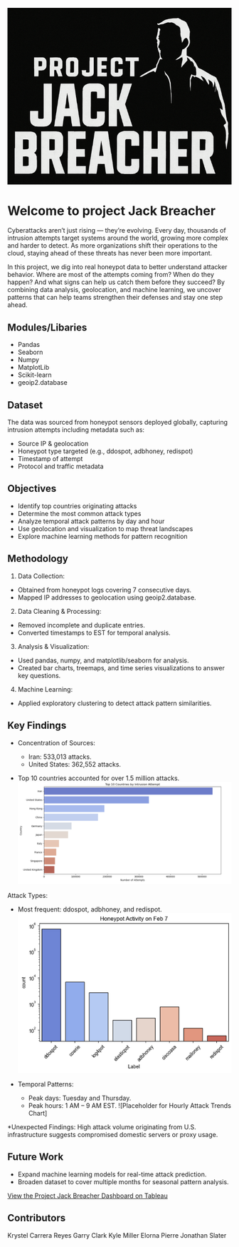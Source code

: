 ![screenshots](images/JackBreacher.png)

# Welcome to project Jack Breacher 

Cyberattacks aren’t just rising — they’re evolving. Every day, thousands of intrusion attempts target systems around the world, growing more complex and harder to detect. As more organizations shift their operations to the cloud, staying ahead of these threats has never been more important.

In this project, we dig into real honeypot data to better understand attacker behavior. Where are most of the attempts coming from? When do they happen? And what signs can help us catch them before they succeed? By combining data analysis, geolocation, and machine learning, we uncover patterns that can help teams strengthen their defenses and stay one step ahead.


## Modules/Libaries 
* Pandas
* Seaborn
* Numpy
* MatplotLib
* Scikit-learn
* geoip2.database

## Dataset

The data was sourced from honeypot sensors deployed globally, capturing intrusion attempts including metadata such as:

* Source IP & geolocation
* Honeypot type targeted (e.g., ddospot, adbhoney, redispot)
* Timestamp of attempt
* Protocol and traffic metadata

## Objectives 

* Identify top countries originating attacks
* Determine the most common attack types
* Analyze temporal attack patterns by day and hour
* Use geolocation and visualization to map threat landscapes
* Explore machine learning methods for pattern recognition

## Methodology 
1. Data Collection:
  * Obtained from honeypot logs covering 7 consecutive days.
  * Mapped IP addresses to geolocation using geoip2.database.

2. Data Cleaning & Processing:
  * Removed incomplete and duplicate entries.
  * Converted timestamps to EST for temporal analysis.

3. Analysis & Visualization:
  * Used pandas, numpy, and matplotlib/seaborn for analysis.
  * Created bar charts, treemaps, and time series visualizations to answer key questions.

4. Machine Learning:
  * Applied exploratory clustering to detect attack pattern similarities.

## Key Findings 

* Concentration of Sources:
  * Iran: 533,013 attacks.
  * United States: 362,552 attacks.

* Top 10 countries accounted for over 1.5 million attacks.
![screenshots](images/Top10CountriesbyInstrustionAttempt.png)  

Attack Types:
  * Most frequent: ddospot, adbhoney, and redispot.
![screenshots](images/HoneyPotActivity.png)

* Temporal Patterns:
  * Peak days: Tuesday and Thursday.
  * Peak hours: 1 AM – 9 AM EST.
![Placeholder for Hourly Attack Trends Chart]

*Unexpected Findings:
High attack volume originating from U.S. infrastructure suggests compromised domestic servers or proxy usage.

## Future Work
* Expand machine learning models for real-time attack prediction.
* Broaden dataset to cover multiple months for seasonal pattern analysis.

[View the Project Jack Breacher Dashboard on Tableau](https://public.tableau.com/app/profile/garry.clark/viz/ProjectJackBreacher-CyberCrimelandscape2523-21223/PbV2)


## Contributors
Krystel Carrera Reyes
Garry Clark
Kyle Miller
Elorna Pierre
Jonathan Slater
